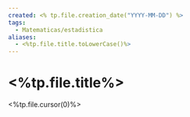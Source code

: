 ```yaml
---
created: <% tp.file.creation_date("YYYY-MM-DD") %>
tags:
  - Matematicas/estadistica
aliases:
  - <%tp.file.title.toLowerCase()%>
---
```

# <%tp.file.title%>

<%tp.file.cursor(0)%>